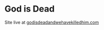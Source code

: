 # God is Dead
Site live at [godisdeadandwehavekilledhim.com](https://godisdeadandwehavekilledhim.com)
